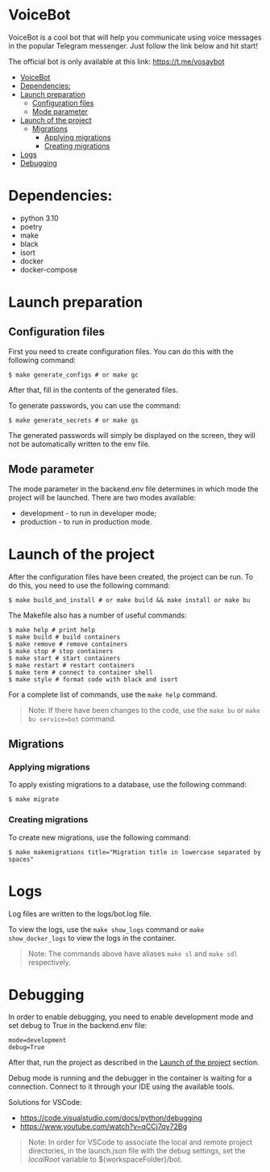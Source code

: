 # VoiceBot

VoiceBot is a cool bot that will help you communicate using voice messages in the popular Telegram messenger. Just follow the link below and hit start!

The official bot is only available at this link: https://t.me/vosaybot

- [VoiceBot](#voicebot)
- [Dependencies:](#dependencies)
- [Launch preparation](#launch-preparation)
  - [Configuration files](#configuration-files)
  - [Mode parameter](#mode-parameter)
- [Launch of the project](#launch-of-the-project)
  - [Migrations](#migrations)
    - [Applying migrations](#applying-migrations)
    - [Creating migrations](#creating-migrations)
- [Logs](#logs)
- [Debugging](#debugging)

# Dependencies:

* python 3.10
* poetry
* make
* black
* isort
* docker
* docker-compose

# Launch preparation

## Configuration files

First you need to create configuration files. You can do this with the following command:

```
$ make generate_configs # or make gc
```

After that, fill in the contents of the generated files.

To generate passwords, you can use the command:

```
$ make generate_secrets # or make gs
```

The generated passwords will simply be displayed on the screen, they will not be automatically written to the env file.

## Mode parameter

The mode parameter in the backend.env file determines in which mode the project will be launched. There are two modes available:

* development - to run in developer mode;
* production - to run in production mode.

# Launch of the project

After the configuration files have been created, the project can be run. To do this, you need to use the following command:

```
$ make build_and_install # or make build && make install or make bu
```

The Makefile also has a number of useful commands:

```
$ make help # print help
$ make build # build containers
$ make remove # remove containers
$ make stop # stop containers
$ make start # start containers
$ make restart # restart containers
$ make term # connect to container shell
$ make style # format code with black and isort
```

For a complete list of commands, use the `make help` command.

> Note: If there have been changes to the code, use the `make bu` or `make bu service=bot` command.

## Migrations

### Applying migrations

To apply existing migrations to a database, use the following command:

```
$ make migrate
```

### Creating migrations

To create new migrations, use the following command:

```
$ make makemigrations title="Migration title in lowercase separated by spaces"
```

# Logs

Log files are written to the logs/bot.log file.

To view the logs, use the `make show_logs` command or `make show_docker_logs` to view the logs in the container.

> Note: The commands above have aliases `make sl` and `make sdl` respectively.

# Debugging

In order to enable debugging, you need to enable development mode and set debug to True in the backend.env file:

```
mode=development
debug=True
```

After that, run the project as described in the [Launch of the project](#launch-of-the-project) section.

Debug mode is running and the debugger in the container is waiting for a connection. Connect to it through your IDE using the available tools.

Solutions for VSCode:

* https://code.visualstudio.com/docs/python/debugging
* https://www.youtube.com/watch?v=qCCj7qy72Bg

> Note: In order for VSCode to associate the local and remote project directories, in the launch.json file with the debug settings, set the *localRoot* variable to ${workspaceFolder}/bot.
